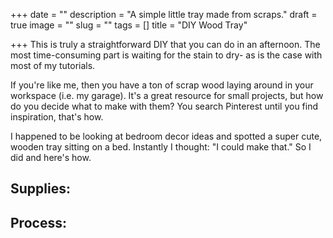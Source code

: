 +++
date = ""
description = "A simple little tray made from scraps."
draft = true
image = ""
slug = ""
tags = []
title = "DIY Wood Tray"

+++
This is truly a straightforward DIY that you can do in an afternoon. The most time-consuming part is waiting for the stain to dry- as is the case with most of my tutorials.

If you're like me, then you have a ton of scrap wood laying around in your workspace (i.e. my garage). It's a great resource for small projects, but how do you decide what to make with them? You search Pinterest until you find inspiration, that's how.

I happened to be looking at bedroom decor ideas and spotted a super cute, wooden tray sitting on a bed. Instantly I thought: "I could make that." So I did and here's how.

## Supplies:

## Process: